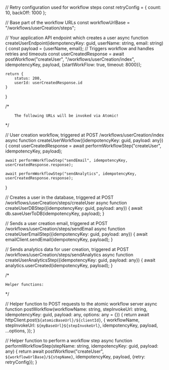 // Retry configuration used for workflow steps
const retryConfig = { count: 10, backOff: 1000 };

// Base part of the workflow URLs
const workflowUrlBase = "/workflows/userCreation/steps";

// Your application API endpoint which creates a user
async function createUserEndpoint(idempotencyKey: guid, userName: string, email: string) {
    const payload = {userName, email};
    // Triggers workflow and handles retries and timeouts
    const userCreatedResponse = await postWorkflow("createUser", "/workflows/userCreation/index", idempotencyKey, payload, {startWorkFlow: true, timeout: 8000});

    return {
        status: 200,
        userId: userCreatedResponse.id
    }
}

/*

        The following URLs will be invoked via Atomic!

 */

// User creation workflow, triggered at POST /workflows/userCreation/index
async function createUserWorkflow({idempotencyKey: guid, payload: any}) {
    const userCreatedResponse = await performWorkflowStep("createUser", idempotencyKey, payload);

    await performWorkflowStep("sendEmail", idempotencyKey, userCreatedResponse.response);

    await performWorkflowStep("sendAnalytics", idempotencyKey, userCreatedResponse.response);
}

// Creates a user in the database, triggered at POST /workflows/userCreation/steps/createUser
async function createUserDBStep({idempotencyKey: guid, payload: any}) {
    await db.saveUserToDB(idempotencyKey, payload);
}

// Sends a user creation email, triggered at POST /workflows/userCreation/steps/sendEmail
async function createUserEmailStep({idempotencyKey: guid, payload: any}) {
    await emailClient.sendEmail(idempotencyKey, payload);
}

// Sends analytics data for user creation, triggered at POST /workflows/userCreation/steps/sendAnalytics
async function createUserAnalyticsStep({idempotencyKey: guid, payload: any}) {
    await analytics.userCreated(idempotencyKey, payload);
}

/*

    Helper functions:

 */


// Helper function to POST requests to the atomic workflow server
async function postWorkflow(workflowName: string, stepInvokeUrl: string, idempotencyKey: guid, payload: any, options: any = {}) {
    return await httpClient.post(`${atomicBaseUrl}/${clientId}`, {
        workflowName,
        stepInvokeUrl: `${myBaseUrl}${stepInvokeUrl}`,
        idempotencyKey,
        payload,
        ...options,
    });
}

// Helper function to perform a workflow step
async function performWorkflowStep(stepName: string, idempotencyKey: guid, payload: any) {
    return await postWorkflow("createUser", `${workflowUrlBase}/${stepName}`, idempotencyKey, payload, {retry: retryConfig});
}
